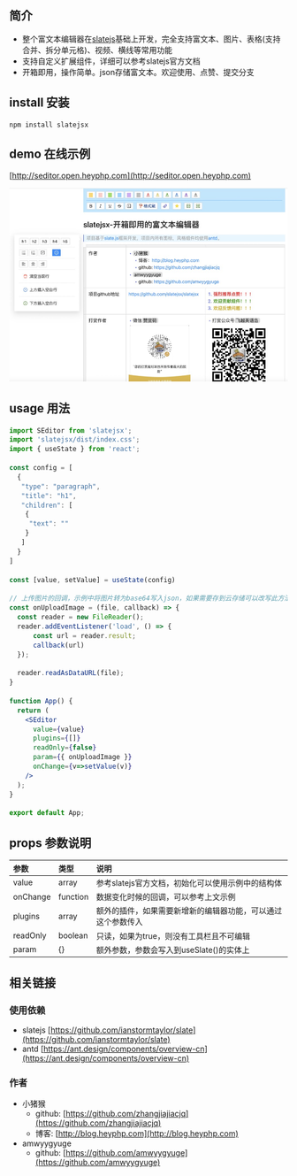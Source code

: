 ## 简介
* 整个富文本编辑器在[slatejs](https://github.com/ianstormtaylor/slate)基础上开发，完全支持富文本、图片、表格(支持合并、拆分单元格)、视频、横线等常用功能
* 支持自定义扩展组件，详细可以参考slatejs官方文档
* 开箱即用，操作简单。json存储富文本。欢迎使用、点赞、提交分支

## install 安装

```shell
npm install slatejsx
```

## demo 在线示例

[http://seditor.open.heyphp.com](http://seditor.open.heyphp.com)

![ ](https://raw.githubusercontent.com/slatejsx/slatejsx/main/1645111861967.jpg)

## usage 用法

``` jsx
import SEditor from 'slatejsx';
import 'slatejsx/dist/index.css';
import { useState } from 'react';

const config = [
  {
   "type": "paragraph",
   "title": "h1",
   "children": [
    {
     "text": ""
    }
   ]
  }
]

const [value, setValue] = useState(config)

// 上传图片的回调，示例中将图片转为base64写入json，如果需要存到云存储可以改写此方法
const onUploadImage = (file, callback) => {
  const reader = new FileReader();
  reader.addEventListener('load', () => {
      const url = reader.result;
      callback(url)
  });

  reader.readAsDataURL(file);
}

function App() {
  return (
    <SEditor
      value={value}
      plugins={[]}
      readOnly={false}
      param={{ onUploadImage }}
      onChange={v=>setValue(v)}
    />
  );
}

export default App; 
```

## props 参数说明
|参数|类型|说明|
|:--|:--|:--|
|value|array|参考slatejs官方文档，初始化可以使用示例中的结构体|
|onChange|function|数据变化时候的回调，可以参考上文示例|
|plugins|array|额外的插件，如果需要新增新的编辑器功能，可以通过这个参数传入|
|readOnly|boolean|只读，如果为true，则没有工具栏且不可编辑|
|param|{}|额外参数，参数会写入到useSlate()的实体上|

## 相关链接

### 使用依赖

* slatejs [https://github.com/ianstormtaylor/slate](https://github.com/ianstormtaylor/slate)
* antd [https://ant.design/components/overview-cn](https://ant.design/components/overview-cn)

### 作者

* 小猪猴
  * github: [https://github.com/zhangjiajiacjq](https://github.com/zhangjiajiacjq)
  * 博客: [http://blog.heyphp.com](http://blog.heyphp.com)
* amwyygyuge
  * github: [https://github.com/amwyygyuge](https://github.com/amwyygyuge)
  
